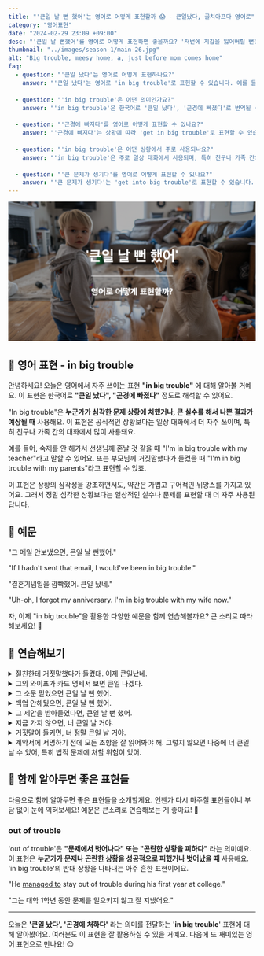 ```yaml
---
title: "'큰일 날 뻔 했어'는 영어로 어떻게 표현할까 😱 - 큰일났다, 골치아프다 영어로"
category: "영어표현"
date: "2024-02-29 23:09 +09:00"
desc: "'큰일 날 뻔했어'를 영어로 어떻게 표현하면 좋을까요? '저번에 지갑을 잃어버릴 뻔했어, 큰일 날 뻔했지', '시험에 늦을 뻔했어, 정말 큰일 날 뻔했어' 등을 영어로 표현하는 법을 배워봅시다. 다양한 예문을 통해서 연습하고 본인의 표현으로 만들어 보세요."
thumbnail: "../images/season-1/main-26.jpg"
alt: "Big trouble, meesy home, a, just before mom comes home"
faq:
  - question: "'큰일 났다'는 영어로 어떻게 표현하나요?"
    answer: "'큰일 났다'는 영어로 'in big trouble'로 표현할 수 있습니다. 예를 들어, 'I'm in big trouble with my parents'는 '부모님께 큰일 났어'라는 의미입니다."

  - question: "'in big trouble'은 어떤 의미인가요?"
    answer: "'in big trouble'은 한국어로 '큰일 났다', '곤경에 빠졌다'로 번역될 수 있습니다. 심각한 문제 상황에 처했거나 큰 실수를 해서 나쁜 결과가 예상될 때 사용합니다."

  - question: "'곤경에 빠지다'를 영어로 어떻게 표현할 수 있나요?"
    answer: "'곤경에 빠지다'는 상황에 따라 'get in big trouble'로 표현할 수 있습니다. 예를 들어, '그 실수 때문에 곤경에 빠졌어'는 'I got in big trouble because of that mistake'로 말할 수 있습니다."

  - question: "'in big trouble'은 어떤 상황에서 주로 사용되나요?"
    answer: "'in big trouble'은 주로 일상 대화에서 사용되며, 특히 친구나 가족 간의 대화에서 많이 쓰입니다. 공식적인 상황보다는 비교적 가벼운 실수나 문제를 표현할 때 자주 사용됩니다."

  - question: "'큰 문제가 생기다'를 영어로 어떻게 표현할 수 있나요?"
    answer: "'큰 문제가 생기다'는 'get into big trouble'로 표현할 수 있습니다. 예를 들어, 'If we don't finish this project on time, we'll get into big trouble'은 '이 프로젝트를 제시간에 끝내지 못하면 큰 문제가 생길 거야'라는 의미입니다."
---
```


![큰일 날 뻔하다 영어표현](../images/season-1/main-26.jpg)

## 🌟 영어 표현 - in big trouble

안녕하세요! 오늘은 영어에서 자주 쓰이는 표현 **"in big trouble"** 에 대해 알아볼 거예요. 이 표현은 한국어로 **"큰일 났다", "곤경에 빠졌다"** 정도로 해석할 수 있어요.

"In big trouble"은 **누군가가 심각한 문제 상황에 처했거나, 큰 실수를 해서 나쁜 결과가 예상될 때** 사용해요. 이 표현은 공식적인 상황보다는 일상 대화에서 더 자주 쓰이며, 특히 친구나 가족 간의 대화에서 많이 사용돼요.

예를 들어, 숙제를 안 해가서 선생님께 혼날 것 같을 때 "I'm in big trouble with my teacher"라고 말할 수 있어요. 또는 부모님께 거짓말했다가 들켰을 때 "I'm in big trouble with my parents"라고 표현할 수 있죠.

이 표현은 상황의 심각성을 강조하면서도, 약간은 가볍고 구어적인 뉘앙스를 가지고 있어요. 그래서 정말 심각한 상황보다는 일상적인 실수나 문제를 표현할 때 더 자주 사용된답니다.

<div 
  data-inline-banner="🎉 새해에는 스픽 AI와 함께 영어 공부하자" 
  data-inline-banner-subtext="설날 특별 할인으로 최대 70% 할인! (~2/3)" 
  data-inline-banner-link="https://app.usespeak.com/kr-ko/sale/kr-affiliate-special/?ref=engple-inline"
  data-inline-banner-caption="해당 링크를 통해 구매시 일정액의 수수료를 지급받습니다.">
</div>

## 📖 예문

"그 메일 안보냈으면, 큰일 날 뻔했어."

"If I hadn't sent that email, I would've been in big trouble."

"결혼기념일을 깜빡했어. 큰일 났네."

"Uh-oh, I forgot my anniversary. I'm in big trouble with my wife now."

자, 이제 "in big trouble"을 활용한 다양한 예문을 함께 연습해볼까요? 큰 소리로 따라 해보세요! 🚀

## 💬 연습해보기

<details>
  <summary>절친한테 거짓말했다가 들켰대. 이제 큰일났네.</summary>
  <span>She lied to her best friend and got busted. Now she's in big trouble.</span>
</details>

<details>
  <summary>그의 와이프가 카드 명세서 보면 큰일 나겠다.</summary>
  <span>He would get in big trouble if his wife sees the credit card bill.</span>
</details>

<details>
  <summary>그 소문 믿었으면 큰일 날 뻔 했어.</summary>
  <span>If I had believed that rumor, I would've been in big trouble.</span>
</details>

<details>
 <summary>백업 안해뒀으면, 큰일 날 뻔 했어.</summary>
  <span>If I hadn't backed up my files, I would've been in big trouble.</span>
</details>

<details>
  <summary>그 제안을 받아들였다면, 큰일 날 뻔 했어.</summary>
  <span>If I'd accepted that offer, I would've get in big trouble.</span>
</details>

<details>
  <summary>지금 가지 않으면, 너 큰일 날 거야.</summary>
<span>If you don't go now, you would be in big trouble.</span>
</details>

<details>
  <summary>거짓말이 들키면, 너 정말 큰일 날 거야.</summary>
  <span>If your lie is caught, you would be in <a href="/blog/in-english/146.serious/">serious</a> trouble.</span>
</details>

<details>
  <summary>계약서에 서명하기 전에 모든 조항을 잘 읽어봐야 해. 그렇지 않으면 나중에 너 큰일 날 수 있어, 특히 법적 문제에 처할 위험이 있어.
</summary>
<span>You need to read all the terms before signing the contract. Otherwise, you could be in big trouble later, especially with legal issues.</span>
</details>

## 🤝 함께 알아두면 좋은 표현들

다음으로 함께 알아두면 좋은 표현들을 소개할게요. 언젠가 다시 마주칠 표현들이니 부담 없이 눈에 익혀보세요! 예문은 큰소리로 연습해보는 게 좋아요! 🎤

### out of trouble

'out of trouble'은 **"문제에서 벗어나다" 또는 "곤란한 상황을 피하다"** 라는 의미예요. 이 표현은 **누군가가 문제나 곤란한 상황을 성공적으로 피했거나 벗어났을 때** 사용해요. 'in big trouble'의 반대 상황을 나타내는 아주 흔한 표현이에요.

"He [managed to](/blog/in-english/175.manage-to/) stay out of trouble during his first year at college."

"그는 대학 1학년 동안 문제를 일으키지 않고 잘 지냈어요."

---

오늘은 **'큰일 났다', '곤경에 처하다'** 라는 의미를 전달하는 '**in big trouble**' 표현에 대해 알아봤어요. 여러분도 이 표현을 잘 활용하실 수 있을 거예요. 다음에 또 재미있는 영어 표현으로 만나요! 😊

